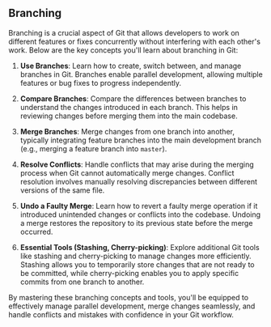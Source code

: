 ## Branching

Branching is a crucial aspect of Git that allows developers to work on different features or fixes concurrently without interfering with each other's work. Below are the key concepts you'll learn about branching in Git:

1. **Use Branches**: Learn how to create, switch between, and manage branches in Git. Branches enable parallel development, allowing multiple features or bug fixes to progress independently.

2. **Compare Branches**: Compare the differences between branches to understand the changes introduced in each branch. This helps in reviewing changes before merging them into the main codebase.

3. **Merge Branches**: Merge changes from one branch into another, typically integrating feature branches into the main development branch (e.g., merging a feature branch into `master`).

4. **Resolve Conflicts**: Handle conflicts that may arise during the merging process when Git cannot automatically merge changes. Conflict resolution involves manually resolving discrepancies between different versions of the same file.

5. **Undo a Faulty Merge**: Learn how to revert a faulty merge operation if it introduced unintended changes or conflicts into the codebase. Undoing a merge restores the repository to its previous state before the merge occurred.

6. **Essential Tools (Stashing, Cherry-picking)**: Explore additional Git tools like stashing and cherry-picking to manage changes more efficiently. Stashing allows you to temporarily store changes that are not ready to be committed, while cherry-picking enables you to apply specific commits from one branch to another.

By mastering these branching concepts and tools, you'll be equipped to effectively manage parallel development, merge changes seamlessly, and handle conflicts and mistakes with confidence in your Git workflow.